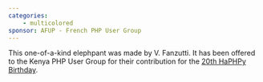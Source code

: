 ```yaml
---
categories:
    - multicolored
sponsor: AFUP - French PHP User Group
---
```


This one-of-a-kind elephpant was made by V. Fanzutti. It has been offered to the Kenya PHP User Group for their contribution for the [20th HaPHPy Birthday](http://haphpy-birthday.net).
